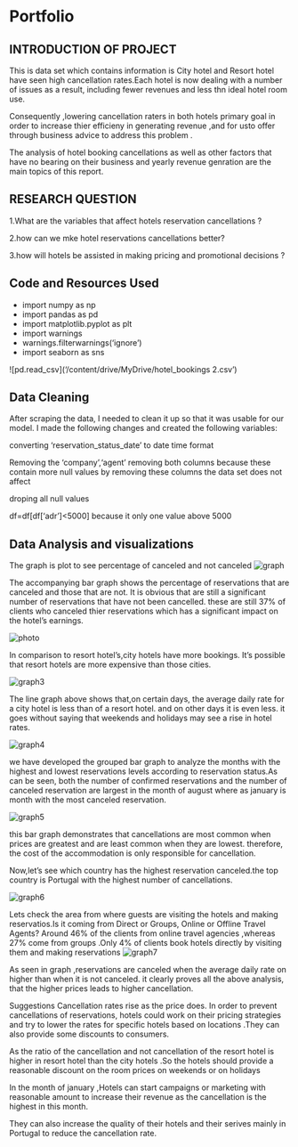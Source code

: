 
# Portfolio
## INTRODUCTION OF PROJECT

 This is data set which contains information is City hotel and Resort hotel have seen high cancellation rates.Each hotel is now dealing with a number of issues as a result, including fewer revenues and less thn ideal hotel room use.
 
 Consequently ,lowering cancellation raters in both hotels primary goal in order to increase thier efficieny in generating revenue ,and for usto offer through business advice to address this problem .
 
 The analysis of hotel booking cancellations as well as other factors that have no bearing on their business and yearly revenue genration are the main topics of this report.
 
## RESEARCH QUESTION
 
 1.What are the variables that affect hotels reservation cancellations ?
 
 2.how can we mke hotel reservations cancellations better?
 
 3.how will hotels be assisted in making pricing and promotional decisions ?
 
## Code and Resources Used
 
+ import numpy as np
+ import pandas as pd
+ import matplotlib.pyplot as plt
+ import warnings
+ warnings.filterwarnings(‘ignore’)
+ import seaborn as sns

![pd.read_csv](‘/content/drive/MyDrive/hotel_bookings 2.csv’)

## Data Cleaning

After scraping the data, I needed to clean it up so that it was usable for our model. I made the following changes and created the following variables:

converting ‘reservation_status_date’ to date time format

Removing the ‘company’,‘agent’ removing both columns because these contain more null values by removing these columns the data set does not affect

droping all null values

df=df[df[‘adr’]<5000] because it only one value above 5000

## Data Analysis and visualizations

The graph is plot to see percentage of canceled and not canceled
![graph](https://user-images.githubusercontent.com/124489708/229761228-08839513-dd91-46a7-868c-a9b9e55e6ea0.png)


The accompanying bar graph shows the percentage of reservations that are canceled and those that are not. It is obvious that are still a significant number of reservations that have not been cancelled. these are still 37% of clients who canceled thier reservations which has a significant impact on the hotel’s earnings.

![photo](https://user-images.githubusercontent.com/124489708/229763069-414cd337-a9c4-4669-920f-6f889eaeaeee.jpg)

In comparison to resort hotel’s,city hotels have more bookings. It’s possible that resort hotels are more expensive than those cities.

![graph3](https://user-images.githubusercontent.com/124489708/229763192-b7f18137-9a78-440c-8b82-a86757c89f97.png)


The line graph above shows that,on certain days, the average daily rate for a city hotel is less than of a resort hotel. and on other days it is even less. it goes without saying that weekends and holidays may see a rise in hotel rates.

![graph4](https://user-images.githubusercontent.com/124489708/229763325-340c6185-021e-4ba2-88b8-f83734d8a3a3.png)


we have developed the grouped bar graph to analyze the months with the highest and lowest reservations levels according to reservation status.As can be seen, both the number of confirmed reservations and the number of canceled reservation are largest in the month of august where as january is month with the most canceled reservation.

![graph5](https://user-images.githubusercontent.com/124489708/229763434-20087eca-bbce-4917-a1c2-0d19ab70c794.png)

this bar graph demonstrates that cancellations are most common when prices are greatest and are least common when they are lowest. therefore, the cost of the accommodation is only responsible for cancellation.

Now,let’s see which country has the highest reservation canceled.the top country is Portugal with the highest number of cancellations.

![graph6](https://user-images.githubusercontent.com/124489708/229763912-501e77d4-8534-4f8d-b8e7-3848a8cab504.png)


Lets check the area from where guests are visiting the hotels and making reservatios.Is it coming from Direct or Groups, Online or Offline Travel Agents? Around 46% of the clients from online travel agencies ,whereas 27% come from groups .Only 4% of clients book hotels directly by visiting them and making reservations
![graph7](https://user-images.githubusercontent.com/124489708/229764329-b1552b10-9f70-4599-9b56-67ac77b9e753.png)


As seen in graph ,reservations are canceled when the average daily rate on higher than when it is not canceled. it clearly proves all the above analysis, that the higher prices leads to higher cancellation.

Suggestions
Cancellation rates rise as the price does. In order to prevent cancellations of reservations, hotels could work on their pricing strategies and try to lower the rates for specific hotels based on locations .They can also provide some discounts to consumers.

As the ratio of the cancellation and not cancellation of the resort hotel is higher in resort hotel than the city hotels .So the hotels should provide a reasonable discount on the room prices on weekends or on holidays

In the month of january ,Hotels can start campaigns or marketing with reasonable amount to increase their revenue as the cancellation is the highest in this month.

They can also increase the quality of their hotels and their serives mainly in Portugal to reduce the cancellation rate.
 

